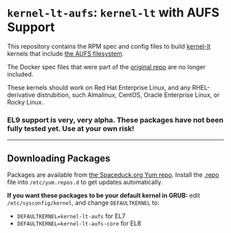 # `kernel-lt-aufs`: `kernel-lt` with AUFS Support

This repository contains the RPM spec and config files to build [kernel-lt](http://elrepo.org/tiki/kernel-lt) kernels that include [the AUFS filesystem](http://aufs.sourceforge.net).

The Docker spec files that were part of the [original repo](https://github.com/sciurus/docker-rhel-rpm.git) are no longer included.

These kernels should work on Red Hat Enterprise Linux, and any RHEL-derivative distrubition, such Almalinux, CentOS, Oracle Enterprise Linux, or Rocky Linux.

### EL9 support is very, very alpha. These packages have not been fully tested yet. Use at your own risk!

***
## Downloading Packages

Packages are available from [the Spaceduck.org Yum repo](https://yum.spaceduck.org/). Install the [.repo](https://yum.spaceduck.org/kernel-lt-aufs/kernel-lt-aufs.repo) file into `/etc/yum.repos.d` to get updates automatically.

**If you want these packages to be your default kernel in GRUB:** edit `/etc/sysconfig/kernel`, and change `DEFAULTKERNEL` to:
* `DEFAULTKERNEL=kernel-lt-aufs` for EL7
* `DEFAULTKERNEL=kernel-lt-aufs-core` for EL8
